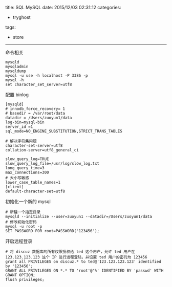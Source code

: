 title: SQL MySQL
date: 2015/12/03 02:31:12
categories:
 - tryghost

tags:
 - store 



---

命令相关
```
mysqld 
mysqladmin
mysqldump 
mysql -u use -h localhost -P 3386 -p   
mysql -h
set character_set_server=utf8
```
配置 binlog
```language-bash
[mysqld]
# innodb_force_recovery= 1
# basedir = /var/root/data
datadir = /Users/zuoyun1/data
log-bin=mysql-bin
server_id =1
sql_mode=NO_ENGINE_SUBSTITUTION,STRICT_TRANS_TABLES

# 解决字符集问题
character-set-server=utf8
collation-server=utf8_general_ci

slow_query_log=TRUE
slow_query_log_file=/usr/log/slow_log.txt
long_query_time=3
max_connections=300
# 大小写敏感
lower_case_table_names=1
[client]
default-character-set=utf8
```

初始化一个新的 mysql
```language-sql
# 新建一个指定目录
mysqld --initialize --user=zuoyun1 --datadir=/Users/zuoyun1/data
# 修改初始化密码
mysql -u root -p 
SET PASSWORD FOR root=PASSWORD('123456');
```

开启远程登录
```language-sql
# 将 discuz 数据库的所有权限授权给 ted 这个用户，允许 ted 用户在 123.123.123.123 这个 IP 进行远程登陆，并设置 ted 用户的密码为 123456 
grant all PRIVILEGES on discuz.* to ted@'123.123.123.123' identified by '123456';
GRANT ALL PRIVILEGES ON *.* TO 'root'@'%' IDENTIFIED BY 'passwd' WITH GRANT OPTION;
flush privileges;
```



